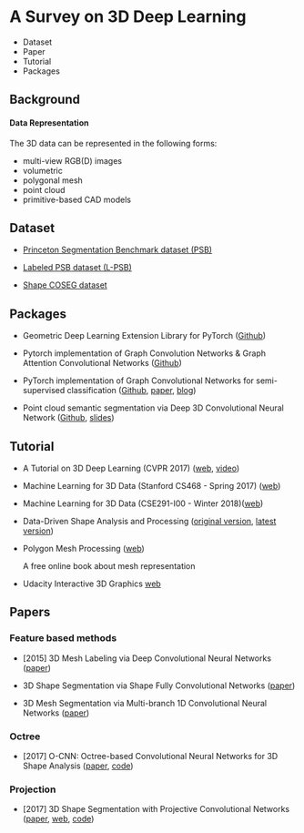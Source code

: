 # A Survey on 3D Deep Learning

* Dataset
* Paper
* Tutorial
* Packages

## Background

#### Data Representation
The 3D data can be represented in the following forms:
* multi-view RGB(D) images
* volumetric
* polygonal mesh
* point cloud
* primitive-based CAD models

## Dataset

* [Princeton Segmentation Benchmark dataset (PSB)](http://segeval.cs.princeton.edu/)

* [Labeled PSB dataset (L-PSB)](https://people.cs.umass.edu/~kalo/papers/LabelMeshes/)

* [Shape COSEG dataset](http://irc.cs.sdu.edu.cn/~yunhai/public_html/ssl/ssd.htm)

## Packages

* Geometric Deep Learning Extension Library for PyTorch ([Github](https://github.com/rusty1s/pytorch_geometric))

* Pytorch implementation of Graph Convolution Networks & Graph Attention Convolutional Networks ([Github](https://github.com/meliketoy/graph-cnn.pytorch))

* PyTorch implementation of Graph Convolutional Networks for semi-supervised classification ([Github](https://github.com/tkipf/pygcn), [paper](https://arxiv.org/abs/1609.02907), [blog](http://tkipf.github.io/graph-convolutional-networks/))

* Point cloud semantic segmentation via Deep 3D Convolutional Neural Network ([Github](https://github.com/nsavinov/semantic3dnet), [slides](https://drive.google.com/file/d/0B2SXn94m2RhEbnFMbHVZNVJ3bzA/view))

## Tutorial

* A Tutorial on 3D Deep Learning (CVPR 2017) ([web](http://3ddl.stanford.edu/), [video](https://www.youtube.com/watch?v=8CenT_4HWyY))

* Machine Learning for 3D Data (Stanford CS468 - Spring 2017) ([web](http://graphics.stanford.edu/courses/cs468-17-spring/schedule.html))

* Machine Learning for 3D Data (CSE291-I00 - Winter 2018)([web](https://cse291-i.github.io/schedule.html))

* Data-Driven Shape Analysis and Processing ([original version](https://people.cs.umass.edu/~kalo/papers/EGstar16/data_driven_shape.pdf), [latest version](https://people.cs.umass.edu/~kalo/datadrivenshape/data_driven_shape.pdf))

* Polygon Mesh Processing ([web](http://www.pmp-book.org/))

  A free online book about mesh representation

* Udacity Interactive 3D Graphics [web](https://classroom.udacity.com/courses/cs291)

## Papers
  
### Feature based methods
  
* [2015] 3D Mesh Labeling via Deep Convolutional Neural Networks ([paper](https://dl.acm.org/citation.cfm?id=2835487))
  
* 3D Shape Segmentation via Shape Fully Convolutional Networks ([paper](https://arxiv.org/abs/1702.08675))
  
* 3D Mesh Segmentation via Multi-branch 1D Convolutional Neural Networks ([paper](https://arxiv.org/abs/1705.11050))

### Octree
  
* [2017] O-CNN: Octree-based Convolutional Neural Networks for 3D Shape Analysis ([paper](https://wang-ps.github.io/O-CNN.html), [code](https://github.com/Microsoft/O-CNN))

### Projection

* [2017] 3D Shape Segmentation with Projective Convolutional Networks ([paper](https://arxiv.org/abs/1612.02808), [web](https://people.cs.umass.edu/~kalo/papers/shapepfcn/), [code](https://github.com/kalov/ShapePFCN))
